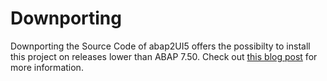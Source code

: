 # Downporting

Downporting the Source Code of abap2UI5 offers the possibilty to install this project on releases lower than ABAP 7.50. Check out [this blog post](https://www.linkedin.com/pulse/running-abap2ui5-older-r3-releases-downport-compatibility-abaplint-mjkle/) for more information.